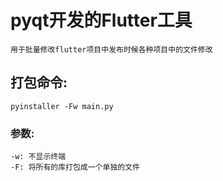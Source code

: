 # pyqt开发的Flutter工具
    用于批量修改flutter项目中发布时候各种项目中的文件修改
## 打包命令:
    pyinstaller -Fw main.py
### 参数:
    -w: 不显示终端
    -F: 将所有的库打包成一个单独的文件